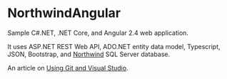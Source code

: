 ﻿# NorthwindAngular

Sample C#.NET, .NET Core, and Angular 2.4 web application.

It uses ASP.NET REST Web API, ADO.NET entity data model, Typescript, JSON, Bootstrap, and <a href="https://www.microsoft.com/en-us/download/details.aspx?id=23654">Northwind</a> SQL Server database.

An article on <a href="http://cogentcoder.com/wp/using-git-and-visual-studio/" alt="Using Git and Visual Studio">Using Git and Visual Studio</a>.

